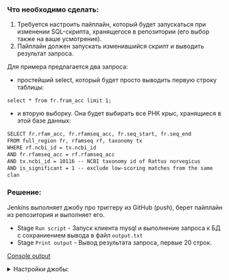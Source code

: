 ### Что необходимо сделать:

1. Требуется настроить пайплайн, который будет запускаться при изменении SQL-скрипта, хранящегося в репозитории (его выбор также на ваше усмотрение).
2. Пайплайн должен запускать изменившийся скрипт и выводить результат запроса.

Для примера предлагается два запроса:

- простейший select, который будет просто выводить первую строку таблицы:

```
select * from fr.fram_acc limit 1;
```
- и вторую выборку. Она будет выбирать все РНК крыс, хранящиеся в этой базе данных:

```
SELECT fr.rfam_acc, fr.rfamseq_acc, fr.seq_start, fr.seq_end
FROM full_region fr, rfamseq rf, taxonomy tx
WHERE rf.ncbi_id = tx.ncbi_id
AND fr.rfamseq_acc = rf.rfamseq_acc
AND tx.ncbi_id = 10116 -- NCBI taxonomy id of Rattus norvegicus
AND is_significant = 1 -- exclude low-scoring matches from the same clan
```

### Решение:

Jenkins выполняет джобу про триггеру из GitHub (push), берет пайплайн из репозитория и выполняет его.
- Stage `Run script` - Запуск клиента mysql и выполнение запроса к БД с сохраниением вывода в файл `output.txt`
- Stage `Print output` - Вывод результата запроса, первые 20 строк.

[Console output](../B8.5/job.log)

<details>
<summary>Настройки джобы:</summary>

![](../B8.5/Pics/jenkins-job-1.jpg)
![](../B8.5/Pics/jenkins-job-2.jpg)
![](../B8.5/Pics/jenkins-job-3.jpg)
![](../B8.5/Pics/jenkins-job-4.jpg)

</details>